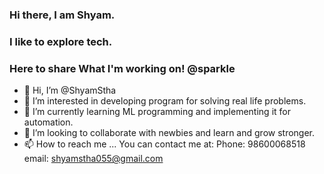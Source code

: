 ### Hi there, I am Shyam.  
### I like to explore tech.
### Here to share What I'm working on! @sparkle 



- 👋 Hi, I’m @ShyamStha
- 👀 I’m interested in developing program for solving real life problems.
- 🌱 I’m currently learning ML programming and implementing it for automation.
- 💞️ I’m looking to collaborate with newbies and learn and grow stronger.
- 📫 How to reach me ... You can contact me at:
Phone: 98600068518
email: shyamstha055@gmail.com

<!---
SthaShyam/SthaShyam is a ✨ special ✨ repository because its `README.md` (this file) appears on your GitHub profile.
You can click the Preview link to take a look at your changes.
--->

